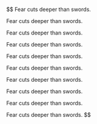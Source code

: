 $$
Fear cuts deeper than swords.

Fear cuts deeper than swords.

Fear cuts deeper than swords.

Fear cuts deeper than swords.

Fear cuts deeper than swords.

Fear cuts deeper than swords.

Fear cuts deeper than swords.

Fear cuts deeper than swords.

Fear cuts deeper than swords.

Fear cuts deeper than swords.
$$
